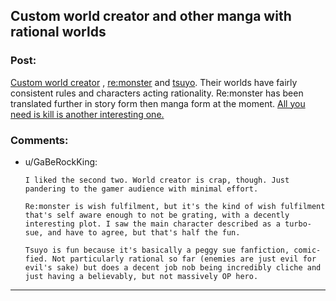 ## Custom world creator and other manga with rational worlds

### Post:

[Custom world creator](http://www.mangahere.co/manga/world_customize_creator/c001/)
, [re:monster](http://www.mangahere.co/manga/re_monster/)
and [tsuyo](http://www.mangahere.co/manga/tsuyokute_new_saga/). Their worlds have fairly consistent rules and characters acting rationality. Re:monster has been translated further in story form then manga form at the moment. [All you need is kill is another interesting one.](http://www.mangahere.co/manga/all_you_need_is_kill/)


### Comments:

- u/GaBeRockKing:
  ```
  I liked the second two. World creator is crap, though. Just pandering to the gamer audience with minimal effort.

  Re:monster is wish fulfilment, but it's the kind of wish fulfilment that's self aware enough to not be grating, with a decently interesting plot. I saw the main character described as a turbo-sue, and have to agree, but that's half the fun.

  Tsuyo is fun because it's basically a peggy sue fanfiction, comic-fied. Not particularly rational so far (enemies are just evil for evil's sake) but does a decent job nob being incredibly cliche and just having a believably, but not massively OP hero.
  ```

---

